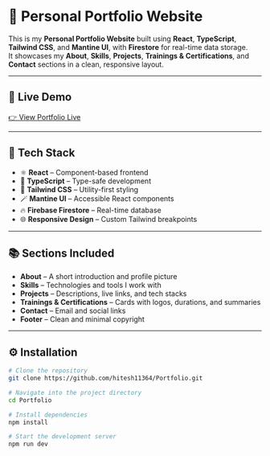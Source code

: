 # 💼 Personal Portfolio Website

This is my **Personal Portfolio Website** built using **React**, **TypeScript**, **Tailwind CSS**, and **Mantine UI**, with **Firestore** for real-time data storage.  
It showcases my **About**, **Skills**, **Projects**, **Trainings & Certifications**, and **Contact** sections in a clean, responsive layout.

---

## 🔗 Live Demo

[👉 View Portfolio Live](https://hitesh11364.github.io/Portfolio/)  
<!-- Replace with your actual live link -->

---

## 📁 Tech Stack

- ⚛️ **React** – Component-based frontend
- 🔷 **TypeScript** – Type-safe development
- 🎨 **Tailwind CSS** – Utility-first styling
- 🪄 **Mantine UI** – Accessible React components
- 🔥 **Firebase Firestore** – Real-time database
- 🌐 **Responsive Design** – Custom Tailwind breakpoints

---

## 📚 Sections Included

- **About** – A short introduction and profile picture
- **Skills** – Technologies and tools I work with
- **Projects** – Descriptions, live links, and tech stacks
- **Trainings & Certifications** – Cards with logos, durations, and summaries
- **Contact** – Email and social links
- **Footer** – Clean and minimal copyright

---

## ⚙️ **Installation**

```bash
# Clone the repository
git clone https://github.com/hitesh11364/Portfolio.git

# Navigate into the project directory
cd Portfolio

# Install dependencies
npm install

# Start the development server
npm run dev
